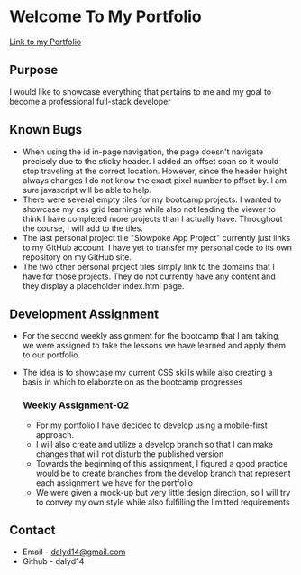 # Welcome To My Portfolio
[Link to my Portfolio](https://dalyd14.github.io/)

## Purpose
I would like to showcase everything that pertains to me and my goal to become a professional full-stack developer

## Known Bugs
* When using the id in-page navigation, the page doesn't navigate precisely due to the sticky header. I added an offset span so it would stop traveling at the correct location. However, since the header height always changes I do not know the exact pixel number to pffset by. I am sure javascript will be able to help.
* There were several empty tiles for my bootcamp projects. I wanted to showcase my css grid learnings while also not leading the viewer to think I have completed more projects than I actually have. Throughout the course, I will add to the tiles.
* The last personal project tile "Slowpoke App Project" currently just links to my GitHub account. I have yet to transfer my personal code to its own repository on my GitHub site.
* The two other personal project tiles simply link to the domains that I have for those projects. They do not currently have any content and they display a placeholder index.html page.

## Development Assignment
* For the second weekly assignment for the bootcamp that I am taking, we were assigned to take the lessons we have learned and apply them to our portfolio.
* The idea is to showcase my current CSS skills while also creating a basis in which to elaborate on as the bootcamp progresses

  ### Weekly Assignment-02
  * For my portfolio I have decided to develop using a mobile-first approach.
  * I will also create and utilize a develop branch so that I can make changes that will not disturb the published version
  * Towards the beginning of this assignment, I figured a good practice would be to create branches from the develop branch that represent each assignment we have for the portfolio
  * We were given a mock-up but very little design direction, so I will try to convey my own style while also fulfilling the limitted requirements

## Contact
* Email  - dalyd14@gmail.com
* Github - dalyd14
